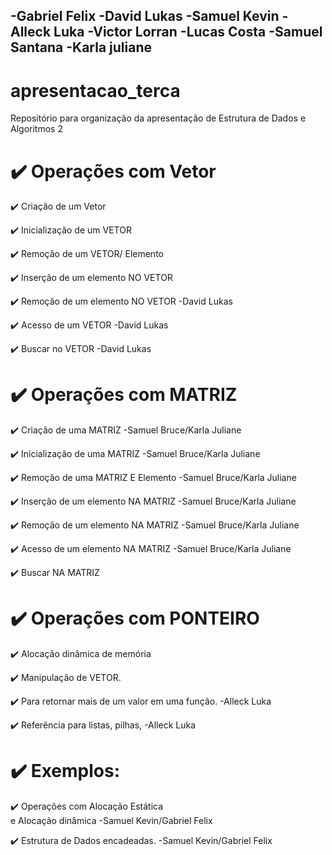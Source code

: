 ## -Gabriel Felix -David Lukas -Samuel Kevin -Alleck Luka -Victor Lorran -Lucas Costa -Samuel Santana -Karla juliane  

# apresentacao_terca
Repositório para organização da apresentação de Estrutura de Dados e Algoritmos 2  

# :heavy_check_mark: Operações com Vetor  

:heavy_check_mark: Criação de um Vetor  

:heavy_check_mark: Inicialização de um VETOR  

:heavy_check_mark: Remoção de um VETOR/ Elemento  

:heavy_check_mark: Inserção de um elemento NO VETOR  

:heavy_check_mark: Remoção de um elemento NO VETOR -David Lukas  

:heavy_check_mark: Acesso de um VETOR -David Lukas  

:heavy_check_mark: Buscar no VETOR -David Lukas  

# :heavy_check_mark: Operações com MATRIZ  

:heavy_check_mark: Criação de uma MATRIZ -Samuel Bruce/Karla Juliane  

:heavy_check_mark: Inicialização de uma MATRIZ -Samuel Bruce/Karla Juliane  

:heavy_check_mark: Remoção de uma MATRIZ E Elemento -Samuel Bruce/Karla Juliane  

:heavy_check_mark: Inserção de um elemento NA MATRIZ -Samuel Bruce/Karla Juliane  

:heavy_check_mark: Remoção de um elemento NA MATRIZ -Samuel Bruce/Karla Juliane  

:heavy_check_mark: Acesso de um elemento NA MATRIZ -Samuel Bruce/Karla Juliane  

:heavy_check_mark: Buscar NA MATRIZ  

# :heavy_check_mark: Operações com PONTEIRO  

:heavy_check_mark: Alocação dinâmica de memória  

:heavy_check_mark: Manipulação de VETOR.  

:heavy_check_mark: Para retornar mais de um valor em uma função. -Alleck Luka  

:heavy_check_mark: Referência para listas, pilhas, -Alleck Luka  

# :heavy_check_mark: Exemplos:  

:heavy_check_mark: Operações com Alocação Estática  
e Alocação dinâmica -Samuel Kevin/Gabriel Felix  

:heavy_check_mark: Estrutura de Dados encadeadas. -Samuel Kevin/Gabriel Felix  

